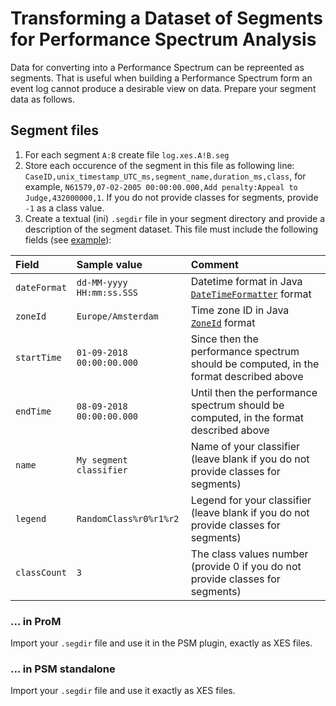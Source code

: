 # Transforming a Dataset of Segments for Performance Spectrum Analysis

Data for converting into a Performance Spectrum can be repreented as segments. That is useful when building a Performance Spectrum form an event log cannot produce a desirable view on data. Prepare your segment data as follows.

## Segment files

1. For each segment `A:B` create file `log.xes.A!B.seg`
1. Store each occurence of the segment in this file as following line: `CaseID,unix_timestamp_UTC_ms,segment_name,duration_ms,class`, for example, `N61579,07-02-2005 00:00:00.000,Add penalty:Appeal to Judge,432000000,1`. If you do not provide classes for segments, provide `-1` as a class value.
1. Create a textual (ini) `.segdir` file in your segment directory and provide a description of the segment dataset. This file must include the following fields (see [example](segment_dataset.segdir)):

| Field |Sample value | Comment |
|:------------- |:-------------|:-----|
| `dateFormat` | `dd-MM-yyyy HH:mm:ss.SSS` | Datetime format in Java [`DateTimeFormatter`](https://docs.oracle.com/javase/8/docs/api/java/time/format/DateTimeFormatter.html) format |
| `zoneId` | `Europe/Amsterdam` | Time zone ID in Java [`ZoneId`](https://docs.oracle.com/javase/8/docs/api/java/time/ZoneId.html) format |
| `startTime` | `01-09-2018 00:00:00.000` | Since then the performance spectrum should be computed, in the format described above |
| `endTime` | `08-09-2018 00:00:00.000` | Until then the performance spectrum should be computed, in the format described above |
| `name` | `My segment classifier`| Name of your classifier (leave blank if you do not provide classes for segments) |
| `legend` | `RandomClass%r0%r1%r2` | Legend for your classifier (leave blank if you do not provide classes for segments)|
| `classCount` | `3` | The class values number (provide 0 if you do not provide classes for segments) |


### ... in ProM

Import your `.segdir` file and use it in the PSM plugin, exactly as XES files.

### ... in PSM standalone

Import your `.segdir` file and use it exactly as XES files.
